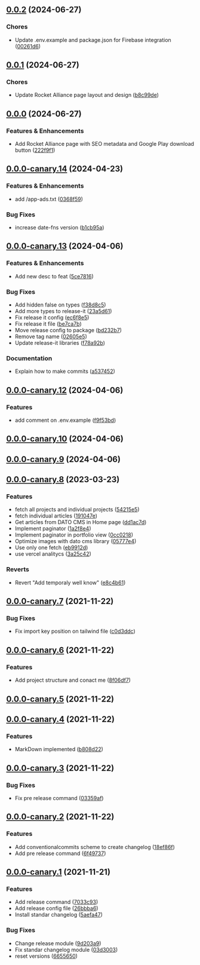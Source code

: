 

## [0.0.2](https://github.com/AugSync/AugSync/compare/0.0.1...0.0.2) (2024-06-27)


### Chores

* Update .env.example and package.json for Firebase integration ([00261d6](https://github.com/AugSync/AugSync/commit/00261d6e7f7af243eb70c4bd7114e6c91f56e553))

## [0.0.1](https://github.com/AugSync/AugSync/compare/0.0.0...0.0.1) (2024-06-27)


### Chores

* Update Rocket Alliance page layout and design ([b8c99de](https://github.com/AugSync/AugSync/commit/b8c99ded4d3facb7e147323053bee4c6052dfc35))

## [0.0.0](https://github.com/AugSync/AugSync/compare/0.0.0-canary.14...0.0.0) (2024-06-27)


### Features & Enhancements

* Add Rocket Alliance page with SEO metadata and Google Play download button ([222f9f1](https://github.com/AugSync/AugSync/commit/222f9f1a97e89ac9ae6cdd9f373857ee188dc410))

## [0.0.0-canary.14](https://github.com/AugSync/AugSync/compare/0.0.0-canary.13...0.0.0-canary.14) (2024-04-23)


### Features & Enhancements

* add /app-ads.txt ([0368f59](https://github.com/AugSync/AugSync/commit/0368f59077f365046eb392f7c275b69e84d99afe))


### Bug Fixes

* increase date-fns version ([b1cb95a](https://github.com/AugSync/AugSync/commit/b1cb95a6befe0d06a0b0bd9ad2a01c85dace849b))

## [0.0.0-canary.13](https://github.com/AugSync/AugSync/compare/0.0.0-canary.12...0.0.0-canary.13) (2024-04-06)


### Features & Enhancements

* Add new desc to feat ([5ce7816](https://github.com/AugSync/AugSync/commit/5ce7816bbe49ac4edc7d60f377bd45992a488f0c))


### Bug Fixes

* Add hidden false on types ([f38d8c5](https://github.com/AugSync/AugSync/commit/f38d8c5a8dae93fba51c9d51fed16b767862211a))
* Add more types to release-it ([23a5d61](https://github.com/AugSync/AugSync/commit/23a5d616f5d39e2261bfad4b2af8475dbba5177a))
* Fix release it config ([ec6f8e5](https://github.com/AugSync/AugSync/commit/ec6f8e58c78fc7e34266476a1174f2dc0ece19fa))
* Fix release it file ([be7ca7b](https://github.com/AugSync/AugSync/commit/be7ca7b8621c218c87201b8bc0d2b61f7306bf32))
* Move release config to package ([bd232b7](https://github.com/AugSync/AugSync/commit/bd232b7a4e26d374ad14026d753016bc969541fe))
* Remove tag name ([02605e5](https://github.com/AugSync/AugSync/commit/02605e5450977fda6054216b21734822b3885a15))
* Update release-it libraries ([f78a92b](https://github.com/AugSync/AugSync/commit/f78a92b16db79a9d5a66f25d010bedb936eafc4a))


### Documentation

* Explain how to make commits ([a537452](https://github.com/AugSync/AugSync/commit/a5374523cc558fd8e0a444539e84f47ebdf12abb))

## [0.0.0-canary.12](https://github.com/AugSync/AugSync/compare/0.0.0-canary.11...0.0.0-canary.12) (2024-04-06)


### Features

* add comment on .env.example ([f9f53bd](https://github.com/AugSync/AugSync/commit/f9f53bd862059c0e426a674b398e3651b5a4d6b0))



## [0.0.0-canary.10](https://github.com/AugSync/AugSync/compare/0.0.0-canary.9...0.0.0-canary.10) (2024-04-06)

## [0.0.0-canary.9](https://github.com/AugSync/AugSync/compare/0.0.0-canary.8...0.0.0-canary.9) (2024-04-06)

## [0.0.0-canary.8](https://github.com/AugSync/AugSync/compare/0.0.0-canary.7...0.0.0-canary.8) (2023-03-23)


### Features

* fetch all projects and individual projects ([54215e5](https://github.com/AugSync/AugSync/commit/54215e5f0854c97378d5d72b3b8e4f86bae3720b))
* fetch individual articles ([191047e](https://github.com/AugSync/AugSync/commit/191047eb052bf4caf59e56b10ab0a9a474c7a1b7))
* Get articles from DATO CMS in Home page ([dd1ac7d](https://github.com/AugSync/AugSync/commit/dd1ac7d9cde88deecb7cd1600e2505f002d45f52))
* Implement paginator ([1a2f8e4](https://github.com/AugSync/AugSync/commit/1a2f8e4084f01d3ac8594d5ce5dc2191f94ec564))
* Implement paginator in portfolio view ([0cc0218](https://github.com/AugSync/AugSync/commit/0cc0218247872809a5c43555f093e1a8dc6a97be))
* Optimize images with dato cms library ([05777e4](https://github.com/AugSync/AugSync/commit/05777e485b306a5610cc1237e711856225fec068))
* Use only one fetch ([eb9912d](https://github.com/AugSync/AugSync/commit/eb9912dd0d32bf74beb04ba15234c2c816d12f9b))
* use vercel analitycs ([3a25c42](https://github.com/AugSync/AugSync/commit/3a25c422af03a698c276d49721f2dbdfc2cadac8))


### Reverts

* Revert "Add temporaly well know" ([e8c4b61](https://github.com/AugSync/AugSync/commit/e8c4b61a04b32362f5b7ddeefec2121ddc0d6ad1))

## [0.0.0-canary.7](https://github.com/AugSync/AugSync/compare/0.0.0-canary.6...0.0.0-canary.7) (2021-11-22)


### Bug Fixes

* Fix import key position on tailwind file ([c0d3ddc](https://github.com/AugSync/AugSync/commit/c0d3ddc1db017f1f229e322575de569dcb6f1739))

## [0.0.0-canary.6](https://github.com/AugSync/AugSync/compare/0.0.0-canary.5...0.0.0-canary.6) (2021-11-22)


### Features

* Add project structure and conact me ([8f06df7](https://github.com/AugSync/AugSync/commit/8f06df726b566bbe41eb54310a4761d8c5c289f2))

## [0.0.0-canary.5](https://github.com/AugSync/AugSync/compare/0.0.0-canary.4...0.0.0-canary.5) (2021-11-22)

## [0.0.0-canary.4](https://github.com/AugSync/AugSync/compare/0.0.0-canary.3...0.0.0-canary.4) (2021-11-22)


### Features

* MarkDown implemented ([b808d22](https://github.com/AugSync/AugSync/commit/b808d2236e003cfc467bf38b383077a57ad981d0))

## [0.0.0-canary.3](https://github.com/AugSync/AugSync/compare/0.0.0-canary.2...0.0.0-canary.3) (2021-11-22)


### Bug Fixes

* Fix pre release command ([03359af](https://github.com/AugSync/AugSync/commit/03359af0b34aa08d6ca1e81f12c7baaa43b19ff0))

## [0.0.0-canary.2](https://github.com/AugSync/AugSync/compare/0.0.0-canary.1...0.0.0-canary.2) (2021-11-22)


### Features

* Add conventionalcommits scheme to create changelog ([18ef86f](https://github.com/AugSync/AugSync/commit/18ef86fc5f123f53501833b4b79bb3a8facedc81))
* Add pre release command ([6f49737](https://github.com/AugSync/AugSync/commit/6f497373cf1161a27a700e9c8183a09b555dc4bb))

## [0.0.0-canary.1](https://github.com/AugSync/AugSync/compare/0.0.0-canary.1...0.0.0-canary.2) (2021-11-21)


### Features

* Add release command ([7033c93](https://github.com/AugSync/AugSync/commit/7033c93594c672fc290ee88abbce616a63eb678c))
* Add release config file ([26bbba6](https://github.com/AugSync/AugSync/commit/26bbba64841b1fcddd1da3c2c92dea333ef98234))
* Install standar changelog ([5aefa47](https://github.com/AugSync/AugSync/commit/5aefa470959fd090cb1ef0a0870abb1f38041b1e))


### Bug Fixes

* Change release module ([9d203a9](https://github.com/AugSync/AugSync/commit/9d203a99fb3843af73dcf29d6a188dfcde048238))
* Fix standar changelog module ([03d3003](https://github.com/AugSync/AugSync/commit/03d3003bf81b647ce2128fd872fb827c550d572f))
* reset versions ([6655650](https://github.com/AugSync/AugSync/commit/66556507f8284e86bccb4c7374f5d0cfc885735d))
